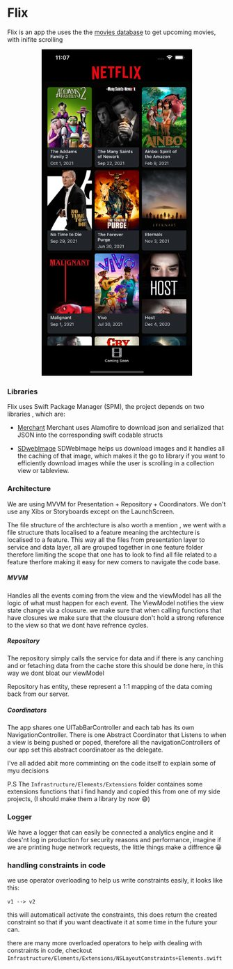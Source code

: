 # Flix 

Flix is an app the uses the the [movies database](https://www.themoviedb.org/) to get upcoming movies, with inifite scrolling

<center>
    <img src="./demo.png" height="750" style="width: auto;"/>
</center>

### Libraries

Flix uses Swift Package Manager (SPM), the project depends on two libraries , which are:

* [Merchant](https://github.com/dubeboy/Merchant)
Merchant uses Alamofire to download json and serialized that JSON into the corresponding swift codable structs

* [SDwebImage](https://github.com/SDWebImage/SDWebImage)
SDWebImage helps us download images and it handles all the caching of that image, which makes it the go to library if you want to efficiently  download images while the user is scrolling in a collection view or tableview.

### Architecture 

We are using MVVM for Presentation + Repository + Coordinators. We don't use any Xibs or Storyboards except on the LaunchScreen. 

The file structure of the archtecture is also worth a mention , we went with a file structure thats localised to a feature meaning the archtecture is localised to a feature. This way all the files from presentation layer to service and data layer, all are grouped together in one feature folder therefore limiting the scope that one has to look to find all file related to a feature therfore making it easy for new comers to navigate the code base.

##### MVVM 
  Handles all the events coming from the view and the viewModel has all the logic of what must happen for each event. The ViewModel notifies the view state change via a clousure. 
we make sure that when calling functions that have closures we make sure that the clousure don't hold a strong reference to the view so that we dont have refrence cycles.

##### Repository

The repository simply calls the service for data and if there is any canching and or fetaching data from the cache store this should be done here, in this way we dont bloat our viewModel

Repository has entity, these represent a 1:1 mapping of the data coming back from our server.

##### Coordinators

The app shares one UITabBarController and each tab has its own NavigationController. There is one Abstract Coordinator that Listens to when a view is being pushed or poped, therefore all the navigationControllers of our app set this abstract coordinatoer as the delegate.

I've all added abit more comminting on the code itself to explain some of myu decisions

P.S
The `Infrastructure/Elements/Extensions` folder containes some extensions functions that i find handy and copied this from one of my side projects, (I should make them a library by now 😅)


### Logger

We have a logger that can easily be connected a analytics engine and it does'nt log in production for security reasons and performance, imagine if we are printing huge network requests, the little things make a diffrence 😀
### handling constraints in code

we use operator overloading to help us write constraints easily, it looks like this:

`v1 --> v2`

this will automaticall activate the constraints, this does return the created constraint so that if you want deactivate it at some time in the future your can.

there are many more overloaded operators to help with dealing with constraints in code, checkout `Infrastructure/Elements/Extensions/NSLayoutConstraints+Elements.swift`













